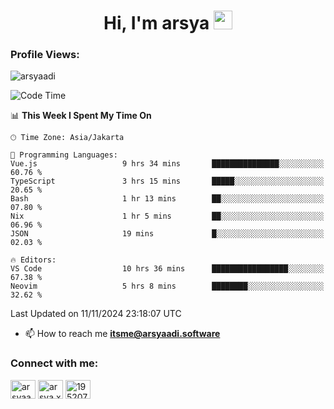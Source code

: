 <h1 align="center">Hi, I'm arsya 
  <img src="https://media.giphy.com/media/hvRJCLFzcasrR4ia7z/giphy.gif" width="30px"/>
</h1>

<p align="left"> <h3>Profile Views:</h3> <img src="https://komarev.com/ghpvc/?username=arsyaadi&label=Profile%20views&color=0e75b6&style=flat" alt="arsyaadi" /> </p>

<!--START_SECTION:waka-->
![Code Time](http://img.shields.io/badge/Code%20Time-3%2C378%20hrs%2017%20mins-blue)

📊 **This Week I Spent My Time On** 

```text
🕑︎ Time Zone: Asia/Jakarta

💬 Programming Languages: 
Vue.js                   9 hrs 34 mins       ███████████████░░░░░░░░░░   60.76 % 
TypeScript               3 hrs 15 mins       █████░░░░░░░░░░░░░░░░░░░░   20.65 % 
Bash                     1 hr 13 mins        ██░░░░░░░░░░░░░░░░░░░░░░░   07.80 % 
Nix                      1 hr 5 mins         ██░░░░░░░░░░░░░░░░░░░░░░░   06.96 % 
JSON                     19 mins             █░░░░░░░░░░░░░░░░░░░░░░░░   02.03 % 

🔥 Editors: 
VS Code                  10 hrs 36 mins      █████████████████░░░░░░░░   67.38 % 
Neovim                   5 hrs 8 mins        ████████░░░░░░░░░░░░░░░░░   32.62 % 
```


 Last Updated on 11/11/2024 23:18:07 UTC
<!--END_SECTION:waka-->

- 📫 How to reach me **itsme@arsyaadi.software**


<h3 align="left">Connect with me:</h3>
<p align="left">
<a href="https://linkedin.com/in/arsyaadi" target="blank"><img align="center" src="https://raw.githubusercontent.com/rahuldkjain/github-profile-readme-generator/master/src/images/icons/Social/linked-in-alt.svg" alt="arsyaadi" height="30" width="40" /></a>
<a href="https://fb.com/arsya.xkz" target="blank"><img align="center" src="https://raw.githubusercontent.com/rahuldkjain/github-profile-readme-generator/master/src/images/icons/Social/facebook.svg" alt="arsya.xkz" height="30" width="40" /></a>
<a href="https://stackoverflow.com/users/19520749" target="blank"><img align="center" src="https://raw.githubusercontent.com/rahuldkjain/github-profile-readme-generator/master/src/images/icons/Social/stack-overflow.svg" alt="19520749" height="30" width="40" /></a>
</p>
